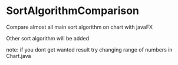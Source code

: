 # SortAlgorithmComparison
Compare almost all main sort algorithm on chart with javaFX

Other sort algorithm will be added

note: if you dont get wanted result try changing range of numbers in Chart.java
